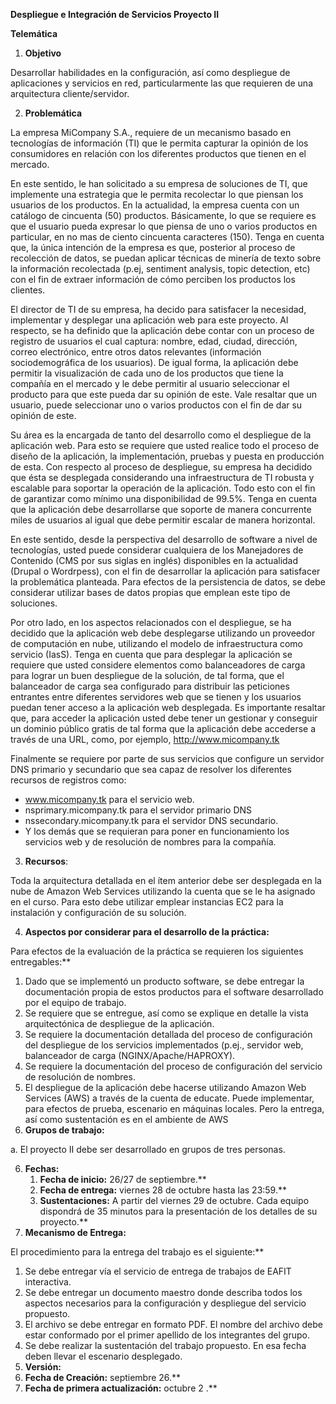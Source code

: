 ﻿**Despliegue e Integración de Servicios Proyecto II** 

**Telemática** 

1. **Objetivo** 

Desarrollar  habilidades  en  la  configuración,  así  como  despliegue  de  aplicaciones  y servicios en red, particularmente las que requieren de una arquitectura cliente/servidor. 

2. **Problemática** 

La  empresa  MiCompany  S.A.,  requiere  de  un  mecanismo  basado  en  tecnologías  de información (TI) que le permita capturar la opinión de los consumidores en relación con los diferentes productos que tienen en el mercado.  

En este sentido, le han solicitado a su empresa de soluciones de TI, que implemente una estrategia que le permita recolectar lo que piensan los usuarios de los productos. En la actualidad, la empresa cuenta con un catálogo de cincuenta (50) productos. Básicamente, lo que se requiere es que el usuario pueda expresar lo que piensa de uno o varios productos en particular, en no mas de ciento cincuenta caracteres (150). Tenga en cuenta que, la única intención de la empresa es que, posterior al proceso de recolección de datos, se puedan aplicar técnicas de minería de texto sobre la información recolectada (p.ej, sentiment  analysis,  topic  detection,  etc)  con  el  fin  de  extraer  información  de  cómo perciben los productos los clientes. 

El director de TI de su empresa, ha decido para satisfacer la necesidad, implementar y desplegar una aplicación web para este proyecto. Al respecto, se ha definido que la aplicación debe contar con un proceso de registro de usuarios el cual captura: nombre, edad, ciudad, dirección, correo electrónico, entre otros datos relevantes (información sociodemográfica  de  los  usuarios).  De  igual  forma,  la  aplicación  debe  permitir  la visualización de cada uno de los productos que tiene la compañía en el mercado y le debe permitir al usuario seleccionar el producto para que este pueda dar su opinión de este. Vale resaltar que un usuario, puede seleccionar uno o varios productos con el fin de dar su opinión de este.  

Su área es la encargada de tanto del desarrollo como el despliegue de la aplicación web. Para esto se requiere que usted realice todo el proceso de diseño de la aplicación, la implementación, pruebas y puesta en producción de esta. Con respecto al proceso de despliegue,  su  empresa  ha  decidido  que  ésta  se  desplegada  considerando  una infraestructura de TI robusta y escalable para soportar la operación de la aplicación. Todo esto con el fin de garantizar como mínimo una disponibilidad de 99.5%. Tenga en cuenta que  la  aplicación  debe  desarrollarse  que  soporte  de  manera  concurrente  miles  de usuarios al igual que debe permitir escalar de manera horizontal. 

En este sentido, desde la perspectiva del desarrollo de software a nivel de tecnologías, usted puede considerar cualquiera de los Manejadores de Contenido (CMS por sus siglas en inglés)  disponibles en la actualidad (Drupal o Wordrpess), con el fin de desarrollar la aplicación para satisfacer la problemática planteada. Para efectos de la persistencia de datos,  se  debe  considerar  utilizar  bases  de  datos  propias  que  emplean  este  tipo  de soluciones.   

Por otro lado, en los aspectos relacionados con el despliegue, se ha decidido que la aplicación  web  debe  desplegarse  utilizando  un  proveedor  de  computación  en  nube, utilizando el modelo de infraestructura como servicio (IasS). Tenga en cuenta que para desplegar la aplicación se requiere que usted considere elementos como balanceadores de carga para lograr un buen despliegue de la solución, de tal forma, que el balanceador de  carga  sea  configurado  para  distribuir  las  peticiones  entrantes  entre  diferentes servidores web que se tienen y los usuarios puedan tener acceso a la aplicación web desplegada. Es importante resaltar que, para acceder la aplicación usted debe tener un gestionar y conseguir un dominio público gratis de tal forma que la aplicación debe accederse a través de una URL, como, por ejemplo, http://www.micompany.tk 

Finalmente se requiere por parte de sus servicios que configure un servidor DNS primario y secundario que sea capaz de resolver los diferentes recursos de registros como: 

- www.micompany.tk para el servicio web. 
- nsprimary.micompany.tk para el servidor primario DNS 
- nssecondary.micompany.tk para el servidor DNS secundario. 
- Y los demás que se requieran para poner en funcionamiento los servicios web y de resolución de nombres para la compañía. 
3. **Recursos**: 

Toda la arquitectura detallada en el ítem anterior debe ser desplegada en la nube de Amazon Web Services utilizando la cuenta que se le ha asignado en el curso. Para esto debe utilizar emplear instancias EC2 para la instalación y configuración de su solución. 

4. **Aspectos por considerar para el desarrollo de la práctica:** 

Para efectos de la evaluación de la práctica se requieren los siguientes entregables:** 

1. Dado que se implementó un producto software, se debe entregar la documentación propia de estos productos para el software desarrollado por el equipo de trabajo. 
1. Se requiere que se entregue, así como se explique en detalle la vista arquitectónica de despliegue de la aplicación.  
1. Se requiere la documentación detallada del proceso de configuración del despliegue de  los  servicios  implementados  (p.ej.,  servidor  web,  balanceador  de  carga (NGINX/Apache/HAPROXY). 
4. Se requiere la documentación del proceso de configuración del servicio de resolución de nombres. 
4. El despliegue de la aplicación debe hacerse utilizando Amazon Web Services (AWS) a través  de  la  cuenta  de  educate.  Puede  implementar,  para  efectos  de  prueba, escenario  en  máquinas  locales.  Pero  la  entrega,  así  como  sustentación  es  en  el ambiente de AWS 
5. **Grupos de trabajo:** 

a.  El proyecto II debe ser desarrollado en grupos de tres personas. 

6. **Fechas:** 
   1. **Fecha de inicio:** 26/27 de septiembre.** 
   1. **Fecha de entrega:** viernes 28 de octubre hasta las 23:59.** 
   1. **Sustentaciones:** A partir del viernes 29 de octubre. Cada equipo dispondrá de 35 minutos para la presentación de los detalles de su proyecto.** 
6. **Mecanismo de Entrega:** 

El procedimiento para la entrega del trabajo es el siguiente:** 

1. Se debe entregar vía el servicio de entrega de trabajos de EAFIT interactiva.  
1. Se  debe  entregar  un  documento  maestro  donde  describa  todos  los  aspectos necesarios para la configuración y despliegue del servicio propuesto. 
1. El archivo se debe entregar en formato PDF. El nombre del archivo debe estar conformado por el primer apellido de los integrantes del grupo. 
1. Se debe realizar la sustentación del trabajo propuesto. En esa fecha deben llevar el escenario desplegado. 
8. **Versión:** 
1. **Fecha de Creación:** septiembre 26.** 
1. **Fecha de primera actualización:** octubre 2 .** 
